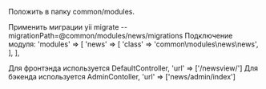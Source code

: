 Положить в папку common/modules.

Применить миграции yii migrate --migrationPath=@common/modules/news/migrations
Подключение модуля:
    'modules' => [
        'news' => [
            'class' => 'common\modules\news\news',
        ],
    ],    

Для фронтэнда используется DefaultController, 'url' => ['/newsview/']
Для бэкенда используется AdminContoller, 'url' => ['news/admin/index']